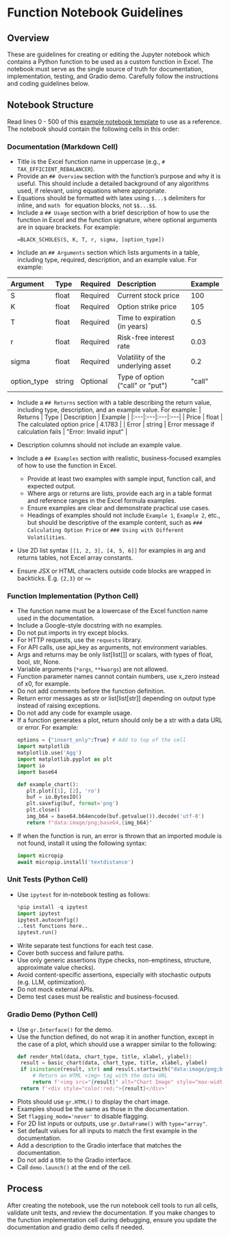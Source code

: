 # Function Notebook Guidelines

## Overview

These are guidelines for creating or editing the Jupyter notebook which contains a Python function to be used as a custom function in Excel. The notebook must serve as the single source of truth for documentation, implementation, testing, and Gradio demo. Carefully follow the instructions and coding guidelines below.

## Notebook Structure

Read lines 0 - 500 of this [example notebook template](../../notebooks/optimization/basin_hopping.ipynb) to use as a reference.  The notebook should contain the following cells in this order:

### Documentation (Markdown Cell)
- Title is the Excel function name in uppercase (e.g., `# TAX_EFFICIENT_REBALANCER`).
- Provide an `## Overview` section with the function’s purpose and why it is useful.  This should include a detailed background of any algorithms used, if relevant, using equations where appropriate.
- Equations should be formatted with latex using `$...$` delimiters for inline, and ```math ``` for equation blocks, not `$$...$$`.
- Include a `## Usage` section with a brief description of how to use the function in Excel and the function signature, where optional arguments are in square brackets. For example:
   ```excel
   =BLACK_SCHOLES(S, K, T, r, sigma, [option_type])
   ```
- Include an `## Arguments` section which lists arguments in a table, including type, required, description, and an example value.  For example:

| Argument | Type | Required | Description | Example |
|:---|:---|:---|:---|:---|
| S | float | Required | Current stock price | 100 |
| K | float | Required | Option strike price | 105 |
| T | float | Required | Time to expiration (in years) | 0.5 |
| r | float | Required | Risk-free interest rate | 0.03 |
| sigma | float | Required | Volatility of the underlying asset | 0.2 |
| option_type | string | Optional | Type of option ("call" or "put") | "call" |

- Include a `## Returns` section with a table describing the return value, including type, description, and an example value. For example:
| Returns | Type | Description | Example |
|:---|:---|:---|:---|
| Price | float | The calculated option price | 4.1783 |
| Error | string | Error message if calculation fails | "Error: Invalid input" |

- Description columns should not include an example value.
- Include a `## Examples` section with realistic, business-focused examples of how to use the function in Excel.
  - Provide at least two examples with sample input, function call, and expected output.
  - Where args or returns are lists, provide each arg in a table format and reference ranges in the Excel formula examples.
  - Ensure examples are clear and demonstrate practical use cases.
  - Headings of examples should not include `Example 1`, `Example 2`, etc., but should be descriptive of the example content, such as `### Calculating Option Price` or `### Using with Different Volatilities`.
- Use 2D list syntax `[[1, 2, 3], [4, 5, 6]]` for examples in arg and returns tables, not Excel array constants.
- Ensure JSX or HTML characters outside code blocks are wrapped in backticks. E.g. `{2,3}` or `<=`

### Function Implementation (Python Cell)
- The function name must be a lowercase of the Excel function name used in the documentation.
- Include a Google-style docstring with no examples.
- Do not put imports in try except blocks.
- For HTTP requests, use the `requests` library.
- For API calls, use api_key as arguments, not environment variables.
- Args and returns may be only list[list[]] or scalars, with types of float, bool, str, None.
- Variable arguments (`*args`, `**kwargs`) are not allowed.
- Function parameter names cannot contain numbers, use x_zero instead of x0, for example.
- Do not add comments before the function definition.
- Return error messages as str or list[list[str]] depending on output type instead of raising exceptions.
- Do not add any code for example usage.
- If a function generates a plot, return should only be a str with a data URL or error.  For example:
   ```python
   options = {"insert_only":True} # Add to top of the cell
   import matplotlib
   matplotlib.use('Agg')
   import matplotlib.pyplot as plt
   import io
   import base64

   def example_chart():
      plt.plot([1], [2], 'ro')
      buf = io.BytesIO()
      plt.savefig(buf, format='png')
      plt.close()
      img_b64 = base64.b64encode(buf.getvalue()).decode('utf-8')
      return f"data:image/png;base64,{img_b64}"
   ```
- If when the function is run, an error is thrown that an imported module is not found, install it using the following syntax:
   ```python
   import micropip
   await micropip.install('textdistance')
   ```

### Unit Tests (Python Cell)
- Use `ipytest` for in-notebook testing as follows:
   ```python
   %pip install -q ipytest
   import ipytest
   ipytest.autoconfig()
   ..test functions here..
   ipytest.run()
   ```
- Write separate test functions for each test case.
- Cover both success and failure paths.
- Use only generic assertions (type checks, non-emptiness, structure, approximate value checks).
- Avoid content-specific assertions, especially with stochastic outputs (e.g. LLM, optimization).
- Do not mock external APIs. 
- Demo test cases must be realistic and business-focused.

### Gradio Demo (Python Cell)
- Use `gr.Interface()` for the demo.
- Use the function defined, do not wrap it in another function, except in the case of a plot, which should use a wrapper similar to the following:
   ```python
   def render_html(data, chart_type, title, xlabel, ylabel):
    result = basic_chart(data, chart_type, title, xlabel, ylabel)
    if isinstance(result, str) and result.startswith("data:image/png;base64,"):
        # Return an HTML <img> tag with the data URL
        return f'<img src="{result}" alt="Chart Image" style="max-width:100%;height:auto;" />'
    return f'<div style="color:red;">{result}</div>'
   ```
- Plots should use `gr.HTML()` to display the chart image.
- Examples shoud be the same as those in the documentation.
- Set `flagging_mode='never'` to disable flagging.
- For 2D list inputs or outputs, use `gr.DataFrame()` with `type="array"`.
- Set default values for all inputs to match the first example in the documentation.
- Add a description to the Gradio interface that matches the documentation.
- Do not add a title to the Gradio interface.
- Call `demo.launch()` at the end of the cell.

## Process

After creating the notebook, use the run notebook cell tools to run all cells, validate unit tests, and review the documentation. If you make changes to the function implementation cell during debugging, ensure you update the documentation and gradio demo cells if needed.
